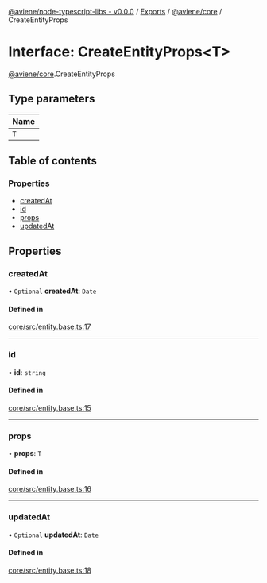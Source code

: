 [@aviene/node-typescript-libs - v0.0.0](../README.md) / [Exports](../modules.md) / [@aviene/core](../modules/aviene_core.md) / CreateEntityProps

# Interface: CreateEntityProps\<T\>

[@aviene/core](../modules/aviene_core.md).CreateEntityProps

## Type parameters

| Name |
| :------ |
| `T` |

## Table of contents

### Properties

- [createdAt](aviene_core.CreateEntityProps.md#createdat)
- [id](aviene_core.CreateEntityProps.md#id)
- [props](aviene_core.CreateEntityProps.md#props)
- [updatedAt](aviene_core.CreateEntityProps.md#updatedat)

## Properties

### createdAt

• `Optional` **createdAt**: `Date`

#### Defined in

[core/src/entity.base.ts:17](https://github.com/stefan-karlsson/node-typescript-libs/blob/1f8d33e919ae1c2b295311b2120406af5b998cf2/packages/core/src/entity.base.ts#L17)

___

### id

• **id**: `string`

#### Defined in

[core/src/entity.base.ts:15](https://github.com/stefan-karlsson/node-typescript-libs/blob/1f8d33e919ae1c2b295311b2120406af5b998cf2/packages/core/src/entity.base.ts#L15)

___

### props

• **props**: `T`

#### Defined in

[core/src/entity.base.ts:16](https://github.com/stefan-karlsson/node-typescript-libs/blob/1f8d33e919ae1c2b295311b2120406af5b998cf2/packages/core/src/entity.base.ts#L16)

___

### updatedAt

• `Optional` **updatedAt**: `Date`

#### Defined in

[core/src/entity.base.ts:18](https://github.com/stefan-karlsson/node-typescript-libs/blob/1f8d33e919ae1c2b295311b2120406af5b998cf2/packages/core/src/entity.base.ts#L18)
